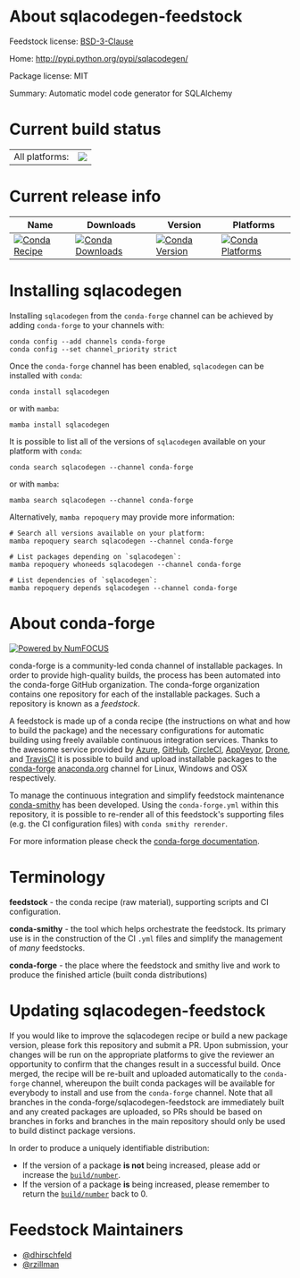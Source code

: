 About sqlacodegen-feedstock
===========================

Feedstock license: [BSD-3-Clause](https://github.com/conda-forge/sqlacodegen-feedstock/blob/main/LICENSE.txt)

Home: http://pypi.python.org/pypi/sqlacodegen/

Package license: MIT

Summary: Automatic model code generator for SQLAlchemy

Current build status
====================


<table><tr><td>All platforms:</td>
    <td>
      <a href="https://dev.azure.com/conda-forge/feedstock-builds/_build/latest?definitionId=2602&branchName=main">
        <img src="https://dev.azure.com/conda-forge/feedstock-builds/_apis/build/status/sqlacodegen-feedstock?branchName=main">
      </a>
    </td>
  </tr>
</table>

Current release info
====================

| Name | Downloads | Version | Platforms |
| --- | --- | --- | --- |
| [![Conda Recipe](https://img.shields.io/badge/recipe-sqlacodegen-green.svg)](https://anaconda.org/conda-forge/sqlacodegen) | [![Conda Downloads](https://img.shields.io/conda/dn/conda-forge/sqlacodegen.svg)](https://anaconda.org/conda-forge/sqlacodegen) | [![Conda Version](https://img.shields.io/conda/vn/conda-forge/sqlacodegen.svg)](https://anaconda.org/conda-forge/sqlacodegen) | [![Conda Platforms](https://img.shields.io/conda/pn/conda-forge/sqlacodegen.svg)](https://anaconda.org/conda-forge/sqlacodegen) |

Installing sqlacodegen
======================

Installing `sqlacodegen` from the `conda-forge` channel can be achieved by adding `conda-forge` to your channels with:

```
conda config --add channels conda-forge
conda config --set channel_priority strict
```

Once the `conda-forge` channel has been enabled, `sqlacodegen` can be installed with `conda`:

```
conda install sqlacodegen
```

or with `mamba`:

```
mamba install sqlacodegen
```

It is possible to list all of the versions of `sqlacodegen` available on your platform with `conda`:

```
conda search sqlacodegen --channel conda-forge
```

or with `mamba`:

```
mamba search sqlacodegen --channel conda-forge
```

Alternatively, `mamba repoquery` may provide more information:

```
# Search all versions available on your platform:
mamba repoquery search sqlacodegen --channel conda-forge

# List packages depending on `sqlacodegen`:
mamba repoquery whoneeds sqlacodegen --channel conda-forge

# List dependencies of `sqlacodegen`:
mamba repoquery depends sqlacodegen --channel conda-forge
```


About conda-forge
=================

[![Powered by
NumFOCUS](https://img.shields.io/badge/powered%20by-NumFOCUS-orange.svg?style=flat&colorA=E1523D&colorB=007D8A)](https://numfocus.org)

conda-forge is a community-led conda channel of installable packages.
In order to provide high-quality builds, the process has been automated into the
conda-forge GitHub organization. The conda-forge organization contains one repository
for each of the installable packages. Such a repository is known as a *feedstock*.

A feedstock is made up of a conda recipe (the instructions on what and how to build
the package) and the necessary configurations for automatic building using freely
available continuous integration services. Thanks to the awesome service provided by
[Azure](https://azure.microsoft.com/en-us/services/devops/), [GitHub](https://github.com/),
[CircleCI](https://circleci.com/), [AppVeyor](https://www.appveyor.com/),
[Drone](https://cloud.drone.io/welcome), and [TravisCI](https://travis-ci.com/)
it is possible to build and upload installable packages to the
[conda-forge](https://anaconda.org/conda-forge) [anaconda.org](https://anaconda.org/)
channel for Linux, Windows and OSX respectively.

To manage the continuous integration and simplify feedstock maintenance
[conda-smithy](https://github.com/conda-forge/conda-smithy) has been developed.
Using the ``conda-forge.yml`` within this repository, it is possible to re-render all of
this feedstock's supporting files (e.g. the CI configuration files) with ``conda smithy rerender``.

For more information please check the [conda-forge documentation](https://conda-forge.org/docs/).

Terminology
===========

**feedstock** - the conda recipe (raw material), supporting scripts and CI configuration.

**conda-smithy** - the tool which helps orchestrate the feedstock.
                   Its primary use is in the construction of the CI ``.yml`` files
                   and simplify the management of *many* feedstocks.

**conda-forge** - the place where the feedstock and smithy live and work to
                  produce the finished article (built conda distributions)


Updating sqlacodegen-feedstock
==============================

If you would like to improve the sqlacodegen recipe or build a new
package version, please fork this repository and submit a PR. Upon submission,
your changes will be run on the appropriate platforms to give the reviewer an
opportunity to confirm that the changes result in a successful build. Once
merged, the recipe will be re-built and uploaded automatically to the
`conda-forge` channel, whereupon the built conda packages will be available for
everybody to install and use from the `conda-forge` channel.
Note that all branches in the conda-forge/sqlacodegen-feedstock are
immediately built and any created packages are uploaded, so PRs should be based
on branches in forks and branches in the main repository should only be used to
build distinct package versions.

In order to produce a uniquely identifiable distribution:
 * If the version of a package **is not** being increased, please add or increase
   the [``build/number``](https://docs.conda.io/projects/conda-build/en/latest/resources/define-metadata.html#build-number-and-string).
 * If the version of a package **is** being increased, please remember to return
   the [``build/number``](https://docs.conda.io/projects/conda-build/en/latest/resources/define-metadata.html#build-number-and-string)
   back to 0.

Feedstock Maintainers
=====================

* [@dhirschfeld](https://github.com/dhirschfeld/)
* [@rzillman](https://github.com/rzillman/)

